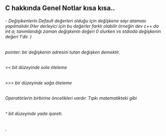## C hakkında Genel Notlar kısa kısa..

###### - Değişikenlerin Default değerleri olduğu için değişkene sayı ataması yapılmalıdır.(Her derleyici için bu değerler farklı olabilir örneğin dev c++ da int a; tanımlandığı zaman değişkenin değeri 0 olurken vs stdioda değişkenin değeri 1'dir. )
###### pointer: bir değişkenin adresini tutan değişken demektir.
###### << bit düzeyinde sola öteleme
###### >>> bir düzeyinde sağa öteleme 
###### Operatörlerin birbirine öncelikleri vardır. Tıpkı matematikteki gibi 
###### ^ bit düzeyinde yada işareti.
##### .
###### 
######
######
######
######
######


